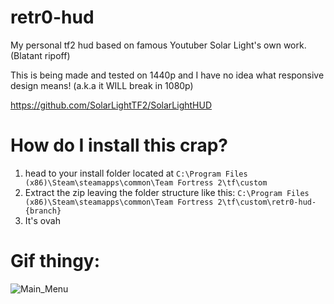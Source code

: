 # retr0-hud
My personal tf2 hud based on famous Youtuber Solar Light's own work. (Blatant ripoff)

This is being made and tested on 1440p and I have no idea what responsive design means! (a.k.a it WILL break in 1080p)

https://github.com/SolarLightTF2/SolarLightHUD

# How do I install this crap?
1. head to your install folder located at `C:\Program Files (x86)\Steam\steamapps\common\Team Fortress 2\tf\custom`
2. Extract the zip leaving the folder structure like this: `C:\Program Files (x86)\Steam\steamapps\common\Team Fortress 2\tf\custom\retr0-hud-{branch}`
3. It's ovah

# Gif thingy:
![Main_Menu](https://github.com/IRetr-0/retr0-hud/blob/master/media-files/main_menu.gif)
